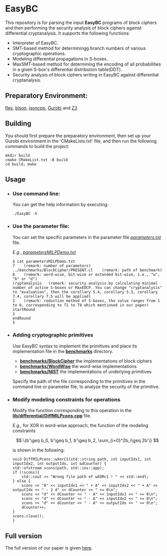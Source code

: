 # EasyBC
This repository is for parsing the input **EasyBC** programs of block ciphers and then performing the security analysis of block ciphers against differential cryptanalysis. It supports the following functions: 
- Interpreter of EasyBC.
- SMT-based method for determiningg branch numbers of various cryptographic operations.
- Modeling differential propagations in S-boxes.
- MaxSMT-based method for determining the encoding of all probabilities in a given S-box's differential distribution table(DDT).
- Security analysis of block ciphers writing in EasyBC against differential cryptanalysis.

[//]: # (# Quick Start)
## Preparatory Environment:
[flex](https://github.com/westes/flex), [bison](https://www.gnu.org/software/bison/), [jsoncpp](https://github.com/open-source-parsers/jsoncpp), [Gurobi](https://www.gurobi.com/solutions/gurobi-optimizer/) and [Z3](https://github.com/Z3Prover/z3)
## Building
You should first prepare the preparatory environment, then set up your Gurobi environment in the 'CMakeLists.txt' file, and then run the following commands to build the project:
```
mkdir build
cmake CMakeList.txt -B build
cd build; make
```
## Usage
- ### Use command line: 
    You can get the help information by executing:
    ``` 
    ./EasyBC -h
    ```
- ### Use the parameter file:
    You can set the specific parameters in the parameter file *[parameters.txt](https://github.com/S3L-official/EasyBC/blob/main/parameters.txt)* file.
    
    *E.g.*, *[parametersMILPDemo.txt](https://github.com/S3L-official/EasyBC/blob/main/parametersMILPDemo.txt)*

   ```
   $ cat parametersMILPDemo.txt  
   7    (remark: number of parameters)
   ../benchmarks/BlockCipher/PRESENT.cl    (remark: path of benchmark)
   b    (remark: word-wise, bit-wise or extended bit-wise, i.e., "w", "b" or "d")
   cryptanalysis   (remark: security analysis by calculating minimal number of active S-boxes or MaxEDCP. You can change "cryptanalysis" to "evaluation", then the corollary 5.4, corollary 5.5, corollary 7.4, corollary 7.5 will be applied)
   1    (remark: reduction method of S-boxes, the value ranges from 1 to 8, corresponding to T1 to T8 which mentioned in our paper)
   startRound    
   1
   endRound
   5
   ```  
  
[//]: # (   ```)

[//]: # (   $ cat parametersMILPDemo.txt  )

[//]: # (   7    &#40;remark: number of parameters&#41;)

[//]: # (   ../benchmarks/BlockCipher/PRESENT.cl    &#40;remark: path of benchmark&#41;)

[//]: # (   b    &#40;remark: bit-wise or word-wise, i.e., "b" or "w"&#41;)

[//]: # (   AS   &#40;remark: the security analysis is by calculating minimal number of active S-boxes, or you can perform the security analysis by calculating MaxEDCP, i.e., "AS" -> "DC"&#41;)

[//]: # (   1    &#40;remark: reduction method of S-boxes, the value ranges from 1 to 8, corresponding to T1 to T8 which mentioned in our paper&#41;)

[//]: # (   allRounds    &#40;remark: round number&#41;)

[//]: # (   5)

[//]: # (   ```  )

 <!--
##### 1. Modeling possible differential propagations in DDTs of S-boxes
        - comand : "./EasyDC argv[1]  argv[2]  argv[3]  argv[4] " :

    |  | argv[1] | argv[2] | argv[3] | argv[4] |
    | :-----: | :-----: | :----: | :----: | :----: |
    | Remark | name of S-box | S-box | mode of modelings, taking probabilities of possible differential propagations in DDTs into account or not | choosing reduction methods |
    | Options | | | "AS"; "DC" | "1" : T1; "2" : T2; "3" : T3; "4" : T4; "5" : T5; "6" : T6; "7" : T7; "8" : T8 |  
    
     *E.g.*,  `$ ./EasyDC Present 4,15,3,8,13,10,12,0,11,5,7,14,2,6,1,9 AS 1`
    - set paramters via *[parameters.txt](https://anonymous.4open.science/r/EasyDC-73BC/parameters.txt)* file.
      *E.g.*, *[parametersSboxDemo.txt](https://anonymous.4open.science/r/EasyDC-73BC/parametersSboxDemo.txt)*  
    
      ```
      $ cat parametersSboxDemo.txt  
      Present  
      4,15,3,8,13,10,12,0,11,5,7,14,2,6,1,9  
      AS  
      1
      ``` 

      ##### 2. Security analysis of block ciphers against differential cryptanalysis
      - comand : "./EasyDC argv[1]  argv[2]  argv[3]  argv[4]  argv[5]  argv[6]  argv[7]  argv[8]  argv[9]  argv[10]  argv[11]  argv[12]  argv[13] " : 

        |  | argv[1] | argv[2] | argv[3] | argv[4] | argv[5] | argv[6]/argv[8]/argv[10]/argv[12] | argv[7]/argv[9]/argv[11]/argv[13] |
        | :-----: | :-----: | :----: | :----: | :----: | :----: | :----: | :----: |
        | Remark | num of parameters | **EasyDC** program file path | modeling approach | mode of modelings for S-boxes | choosing reduction methods for S-boxes | 
        | Options | | | "w" : word-wise approach; "b" : bit-wise approach; "d" : extended bit-wise approach | "AS"; "DC" | "1" : T1; "2" : T2; "3" : T3; "4" : T4; "5" : T5; "6" : T6; "7" : T7; "8" : T8 | startRound or allRounds or timer(second) or threadsNum | startRound or allRounds or timer(second) or threadsNum |
    
        *E.g.*,  `$ ./EasyDC 7 ../benchmarks/BlockCipher/PRESENT.cl b AS 1 allRounds 5`
    
  - set paramters via *[parameters.txt](https://anonymous.4open.science/r/EasyDC-73BC/parameters.txt)* file.
    *E.g.*, *[parametersMILPDemo.txt](https://anonymous.4open.science/r/EasyDC-73BC/parametersMILPDemo.txt)*  
    
    ```
    $ cat parametersMILPDemo.txt  
    7
    ../benchmarks/BlockCipher/PRESENT.cl
    b
    cryptanalysis
    1
    startRound  
    1
    ```  -->
    
- ### Adding cryptographic primitives
  
    Use EasyBC syntax to implement the primitives and place its implementation file in the **[benchmarks](https://github.com/S3L-official/EasyBC/blob/main/benchmarks)** directory.
    
    - **[benchmarks/BlockCipher](https://github.com/S3L-official/EasyBC/blob/main/benchmarks/BlockCipher)** the implementations of block ciphers
    - **[benchmarks/WordWise](https://github.com/S3L-official/EasyBC/blob/main/benchmarks/WordWise)** the word-wise implementations
    - **[benchmarks/NIST](https://github.com/S3L-official/EasyBC/blob/main/benchmarks/NIST)** the implementations of underlying primitives 
 
    Specify the path of the file corresponding to the primitives in the command line or parameter file, to analyze the security of the primitive.

- ### Modify modeling constraints for operations

    Modify the function corresponding to this operation in the 
    **[lib/differential/DiffMILPcons.cpp](https://github.com/S3L-official/EasyBC/blob/main/lib/differential/DiffMILPcons.cpp)**
    file.
  
    *E.g.,* for XOR in word-wise approach,
    the function of the modeling constraints 
  

    $$
    \{b'\geq b_0, b'\geq b_1, b'\geq b_2, \sum_{i=0}^2b_i\geq 2b'\} 
    $$
    
    is shown in the following:   

    ```
    void DiffMILPcons::wXorC1(std::string path, int inputIdx1, int inputIdx2, int outputIdx, int &dCounter) {
    std::ofstream scons(path, std::ios::app);
    if (!scons){
        std::cout << "Wrong file path of wXORc1 ! " << std::endl;
    } else {
        scons << "A" << inputIdx1 << " + A" << inputIdx2 << " + A" << outputIdx << " - 2 d" << dCounter << " >= 0\n";
        scons << "d" << dCounter << " - A" << inputIdx1 << " >= 0\n";
        scons << "d" << dCounter << " - A" << inputIdx2 << " >= 0\n";
        scons << "d" << dCounter << " - A" << outputIdx << " >= 0\n";
        dCounter++;
    }
    scons.close();
    }
    ```
    
    
<!-- ## Example -->

## Full version
The full version of our paper is given [here](https://github.com/S3L-official/EasyBC/blob/main/POPL-full.pdf).
    
